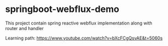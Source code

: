 # springboot-webflux-demo
This project contain spring reactive webflux implementation along with router and handler

Learning path:
https://www.youtube.com/watch?v=bXcFCgQsvAE&t=5060s
